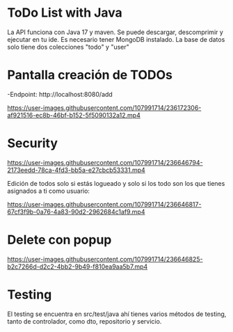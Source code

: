# ToDo List with Java

La API funciona con Java 17 y maven. Se puede descargar, descomprimir y ejecutar en tu ide. Es necesario tener MongoDB instalado.
La base de datos solo tiene dos colecciones "todo" y "user"

# Pantalla creación de TODOs

-Endpoint: http://localhost:8080/add

https://user-images.githubusercontent.com/107991714/236172306-af921516-ec8b-46bf-b152-5f5090132a12.mp4

# Security

https://user-images.githubusercontent.com/107991714/236646794-2173eedd-78ca-4fd3-bb5a-e27cbcb53331.mp4

Edición de todos solo si estás logueado y solo si los todo son los que tienes asignados a ti como usuario:

https://user-images.githubusercontent.com/107991714/236646817-67cf3f9b-0a76-4a83-90d2-2962684c1af9.mp4

# Delete con popup

https://user-images.githubusercontent.com/107991714/236646825-b2c7266d-d2c2-4bb2-9b49-f810ea9aa5b7.mp4

# Testing

El testing se encuentra en src/test/java ahí tienes varios métodos de testing, tanto de controlador, como dto, repositorio y servicio.
